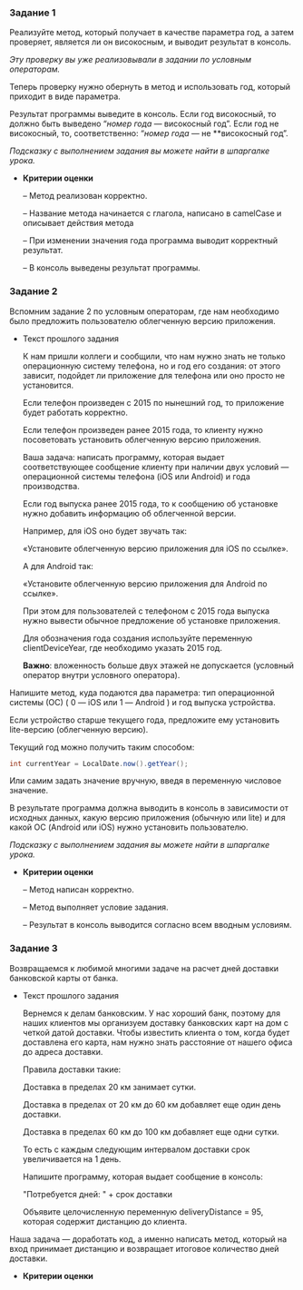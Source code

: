 ### Задание 1

Реализуйте метод, который получает в качестве параметра год, а затем проверяет, является ли он високосным, и выводит результат в консоль.  

*Эту проверку вы уже реализовывали в задании по условным операторам.*

Теперь проверку нужно обернуть в метод и использовать год, который приходит в виде параметра.

Результат программы выведите в консоль. Если год високосный, то должно быть выведено “*номер года —* високосный год”. Если год не високосный, то, соответственно: “*номер года —* не **високосный год”.

*Подсказку с выполнением задания вы можете найти в шпаргалке урока.*

- **Критерии оценки**

  – Метод реализован корректно.

  – Название метода начинается с глагола, написано в camelCase и описывает действия метода

  – При изменении значения года программа выводит корректный результат.

  – В консоль выведены результат программы.


### Задание 2

Вспомним задание 2 по условным операторам, где нам необходимо было предложить пользователю облегченную версию приложения.

- Текст прошлого задания

  К нам пришли коллеги и сообщили, что нам нужно знать не только операционную систему телефона, но и год его создания: от этого зависит, подойдет ли приложение для телефона или оно просто не установится.

  Если телефон произведен с 2015 по нынешний год, то приложение будет работать корректно.

  Если телефон произведен ранее 2015 года, то клиенту нужно посоветовать установить облегченную версию приложения.

  Ваша задача: написать программу, которая выдает соответствующее сообщение клиенту при наличии двух условий — операционной системы телефона (iOS или Android) и года производства.

  Если год выпуска ранее 2015 года, то к сообщению об установке нужно добавить информацию об облегченной версии.

  Например, для iOS оно будет звучать так:

  «Установите облегченную версию приложения для iOS по ссылке».

  А для Android так:

  «Установите облегченную версию приложения для Android по ссылке».

  При этом для пользователей с телефоном с 2015 года выпуска нужно вывести обычное предложение об установке приложения.

  Для обозначения года создания используйте переменную clientDeviceYear, где необходимо указать 2015 год.

  **Важно**: вложенность больше двух этажей не допускается (условный оператор внутри условного оператора).


Напишите метод, куда подаются два параметра: тип операционной системы (ОС) ( 0 — iOS или 1 — Android ) и год выпуска устройства.

Если устройство старше текущего года, предложите ему установить lite-версию (облегченную версию).

Текущий год можно получить таким способом:

```java
int currentYear = LocalDate.now().getYear();
```

Или самим задать значение вручную, введя в переменную числовое значение.

В результате программа должна выводить в консоль в зависимости от исходных данных, какую версию приложения (обычную или lite) и для какой ОС (Android или iOS) нужно установить пользователю.

*Подсказку с выполнением задания вы можете найти в шпаргалке урока.*

- **Критерии оценки**

  – Метод написан корректно.

  – Метод выполняет условие задания.

  – Результат в консоль выводится согласно всем вводным условиям.


### Задание 3

Возвращаемся к любимой многими задаче на расчет дней доставки банковской карты от банка.

- Текст прошлого задания

  Вернемся к делам банковским. У нас хороший банк, поэтому для наших клиентов мы организуем доставку банковских карт на дом с четкой датой доставки. Чтобы известить клиента о том, когда будет доставлена его карта, нам нужно знать расстояние от нашего офиса до адреса доставки.

  Правила доставки такие:

  Доставка в пределах 20 км занимает сутки.

  Доставка в пределах от 20 км до 60 км добавляет еще один день доставки.

  Доставка в пределах 60 км до 100 км добавляет еще одни сутки.

  То есть с каждым следующим интервалом доставки срок увеличивается на 1 день.

  Напишите программу, которая выдает сообщение в консоль:

  "Потребуется дней: " + срок доставки

  Объявите целочисленную переменную deliveryDistance = 95, которая содержит дистанцию до клиента.


Наша задача — доработать код, а именно написать метод, который на вход принимает дистанцию и возвращает итоговое количество дней доставки.

- **Критерии оценки**